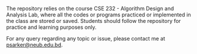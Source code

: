 The repository relies on the course CSE 232 - Algorithm Design and Analysis Lab, where all the codes or programs practiced or implemented in the class are stored or saved. Students should follow the repository for practice and learning purposes only.

For any query regarding any topic or issue, please contact me at psarker@neub.edu.bd.
